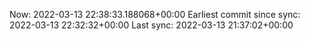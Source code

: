 Now: 2022-03-13 22:38:33.188068+00:00 Earliest commit since sync: 2022-03-13 22:32:32+00:00 Last sync: 2022-03-13 21:37:02+00:00
